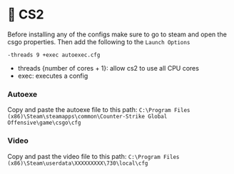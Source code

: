 # 📝 CS2
Before installing any of the configs make sure to go to steam and open the csgo properties. Then add the following to the `Launch Options`

```
-threads 9 +exec autoexec.cfg
```
- threads {number of cores + 1}: allow cs2 to use all CPU cores
- exec: executes a config

### Autoexe
Copy and paste the autoexe file to this path: `C:\Program Files (x86)\Steam\steamapps\common\Counter-Strike Global Offensive\game\csgo\cfg`

### Video
Copy and past the video file to this path: `C:\Program Files (x86)\Steam\userdata\XXXXXXXXX\730\local\cfg`
